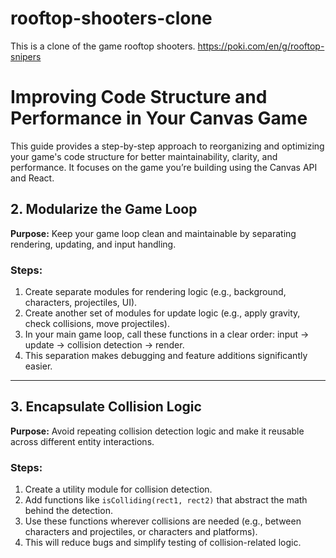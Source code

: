 # rooftop-shooters-clone
This is a clone of the game rooftop shooters. https://poki.com/en/g/rooftop-snipers

# Improving Code Structure and Performance in Your Canvas Game

This guide provides a step-by-step approach to reorganizing and optimizing your game's code structure for better maintainability, clarity, and performance. It focuses on the game you’re building using the Canvas API and React.

## 2. Modularize the Game Loop

**Purpose:** Keep your game loop clean and maintainable by separating rendering, updating, and input handling.

### Steps:

1. Create separate modules for rendering logic (e.g., background, characters, projectiles, UI).
2. Create another set of modules for update logic (e.g., apply gravity, check collisions, move projectiles).
3. In your main game loop, call these functions in a clear order: input → update → collision detection → render.
4. This separation makes debugging and feature additions significantly easier.

---

## 3. Encapsulate Collision Logic

**Purpose:** Avoid repeating collision detection logic and make it reusable across different entity interactions.

### Steps:

1. Create a utility module for collision detection.
2. Add functions like `isColliding(rect1, rect2)` that abstract the math behind the detection.
3. Use these functions wherever collisions are needed (e.g., between characters and projectiles, or characters and platforms).
4. This will reduce bugs and simplify testing of collision-related logic.

